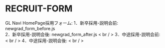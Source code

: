 # RECRUIT-FORM
GL Navi HomePage採用フォーム:
1．新卒採用-説明会前: newgrad_form_before.js          <br />
2．新卒採用-説明会後: newgrad_form_after.js          < br / >
3．中途採用-説明会前:             < br / >
4．中途採用-説明会後:             < br / >


